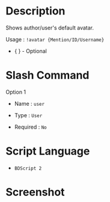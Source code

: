 # Description
Shows author/user's default avatar.

Usage : ` !avatar {Mention/ID/Username} `

- { } - Optional

# Slash Command
Option 1

- Name : ` user `

- Type : ` User `

- Required : ` No `

# Script Language
- ` BDScript 2 `

# Screenshot
